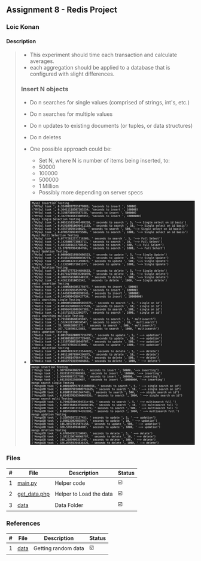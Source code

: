 ## Assignment 8 - Redis Project

### Loic Konan

#### Description

> - This experiment should time each transaction and calculate averages.
> - each aggregation should be applied to a database that is configured with slight differences.
>
> ### Insert N objects
>
> - Do n searches for single values (comprised of strings, int's, etc.)
> - Do n searches for multiple values
> - Do n updates to existing documents (or tuples, or data structures)
> - Do n deletes
>
> - One possible approach could be:
>   - Set N, where N is number of items being inserted, to:
>   - 50000
>   - 100000
>   - 500000
>   - 1 Million
>   - Possibly more depending on server specs
>
> - <img src="sqlRedis.png"> <img src="mongo.png">
>
>
### Files

|   #   | File                         | Description             | Status                  |
| :---: | ---------------------------- | ----------------------- | ----------------------- |
|   1   | [main.py](main.py)           | Helper code             | :ballot_box_with_check: |
|   2   | [get_data.php](get_data.php) | Helper to Load the data | :ballot_box_with_check: |
|   3   | [data](data)                 | Data Folder             | :ballot_box_with_check: |

### References

|   #   | File         | Description         | Status                  |
| :---: | ------------ | ------------------- | ----------------------- |
|   1   | [data](data) | Getting random data | :ballot_box_with_check: |
